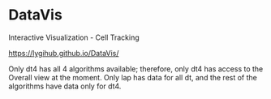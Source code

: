 # DataVis
Interactive Visualization - Cell Tracking

https://lygihub.github.io/DataVis/

Only dt4 has all 4 algorithms available; therefore, only dt4 has access to the Overall view at the moment. Only lap has data for all dt, and the rest of the algorithms have data only for dt4.